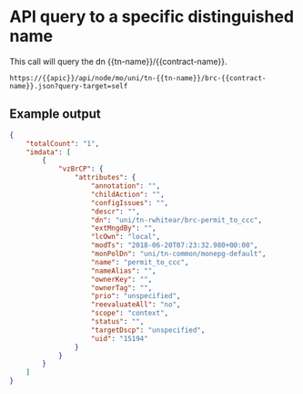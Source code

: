 # API query to a specific distinguished name

This call will query the dn {{tn-name}}/{{contract-name}}.

`https://{{apic}}/api/node/mo/uni/tn-{{tn-name}}/brc-{{contract-name}}.json?query-target=self`


## Example output

```json
{
    "totalCount": "1",
    "imdata": [
        {
            "vzBrCP": {
                "attributes": {
                    "annotation": "",
                    "childAction": "",
                    "configIssues": "",
                    "descr": "",
                    "dn": "uni/tn-rwhitear/brc-permit_to_ccc",
                    "extMngdBy": "",
                    "lcOwn": "local",
                    "modTs": "2018-06-20T07:23:32.980+00:00",
                    "monPolDn": "uni/tn-common/monepg-default",
                    "name": "permit_to_ccc",
                    "nameAlias": "",
                    "ownerKey": "",
                    "ownerTag": "",
                    "prio": "unspecified",
                    "reevaluateAll": "no",
                    "scope": "context",
                    "status": "",
                    "targetDscp": "unspecified",
                    "uid": "15194"
                }
            }
        }
    ]
}
```
